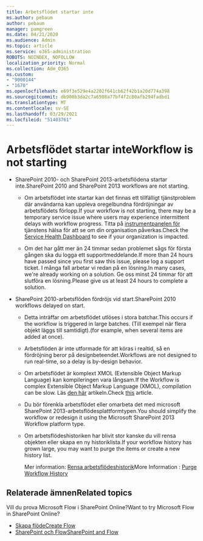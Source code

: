 ```yaml
---
title: Arbetsflödet startar inte
ms.author: pebaum
author: pebaum
manager: pamgreen
ms.date: 04/21/2020
ms.audience: Admin
ms.topic: article
ms.service: o365-administration
ROBOTS: NOINDEX, NOFOLLOW
localization_priority: Normal
ms.collection: Adm_O365
ms.custom:
- "9000144"
- "1670"
ms.openlocfilehash: e69f3e529e4a2202f641cb62f42b1a20d774a398
ms.sourcegitcommit: db908b3da2c7a6508a77bf4f2c80afb294fadbd1
ms.translationtype: MT
ms.contentlocale: sv-SE
ms.lasthandoff: 03/29/2021
ms.locfileid: "51403761"
---
```

# <a name="workflow-is-not-starting"></a><span data-ttu-id="a051a-102">Arbetsflödet startar inte</span><span class="sxs-lookup"><span data-stu-id="a051a-102">Workflow is not starting</span></span>

- <span data-ttu-id="a051a-103">SharePoint 2010- och SharePoint 2013-arbetsflödena startar inte.</span><span class="sxs-lookup"><span data-stu-id="a051a-103">SharePoint 2010 and SharePoint 2013 workflows are not starting.</span></span>

    - <span data-ttu-id="a051a-104">Om arbetsflödet inte startar kan det finnas ett tillfälligt tjänstproblem där användarna kan uppleva oregelbundna fördröjningar av arbetsflödets förlopp.</span><span class="sxs-lookup"><span data-stu-id="a051a-104">If your workflow is not starting, there may be a temporary service issue where users may experience intermittent delays with workflow progress.</span></span> <span data-ttu-id="a051a-105">Titta på [instrumentpanelen för](https://admin.microsoft.com/AdminPortal/Home/servicehealth) tjänstens hälsa för att se om din organisation påverkas.</span><span class="sxs-lookup"><span data-stu-id="a051a-105">Check the [Service Health Dashboard](https://admin.microsoft.com/AdminPortal/Home/servicehealth) to see if your organization is impacted.</span></span>

    - <span data-ttu-id="a051a-106">Om det har gått mer än 24 timmar sedan problemet sågs för första gången ska du logga ett supportmeddelande.</span><span class="sxs-lookup"><span data-stu-id="a051a-106">If more than 24 hours have passed since you first saw this issue, please log a support ticket.</span></span> <span data-ttu-id="a051a-107">I många fall arbetar vi redan på en lösning.</span><span class="sxs-lookup"><span data-stu-id="a051a-107">In many cases, we're already working on a solution.</span></span> <span data-ttu-id="a051a-108">Ge oss minst 24 timmar för att slutföra en lösning.</span><span class="sxs-lookup"><span data-stu-id="a051a-108">Please give us at least 24 hours to complete a solution.</span></span>

- <span data-ttu-id="a051a-109">SharePoint 2010-arbetsflöden fördröjs vid start.</span><span class="sxs-lookup"><span data-stu-id="a051a-109">SharePoint 2010 workflows delayed on start.</span></span>

    - <span data-ttu-id="a051a-110">Detta inträffar om arbetsflödet utlöses i stora batchar.</span><span class="sxs-lookup"><span data-stu-id="a051a-110">This occurs if the workflow is triggered in large batches.</span></span> <span data-ttu-id="a051a-111">(Till exempel när flera objekt läggs till samtidigt).</span><span class="sxs-lookup"><span data-stu-id="a051a-111">(for example, when several items are added at once).</span></span>

    - <span data-ttu-id="a051a-112">Arbetsflöden är inte utformade för att köras i realtid, så en fördröjning beror på designbeteendet.</span><span class="sxs-lookup"><span data-stu-id="a051a-112">Workflows are not designed to run real-time, so a delay is by-design behavior.</span></span>

   -  <span data-ttu-id="a051a-113">Om arbetsflödet är komplext XMOL (Extensible Object Markup Language) kan kompileringen vara långsam.</span><span class="sxs-lookup"><span data-stu-id="a051a-113">If the Workflow is complex Extensible Object Markup Language (XMOL), compilation can be slow.</span></span> <span data-ttu-id="a051a-114">Läs [den här](https://support.microsoft.com//kb/3043697) artikeln.</span><span class="sxs-lookup"><span data-stu-id="a051a-114">Check [this](https://support.microsoft.com//kb/3043697) article.</span></span>

    - <span data-ttu-id="a051a-115">Du bör förenkla arbetsflödet eller omarbeta det med microsoft SharePoint 2013-arbetsflödesplattformtypen.</span><span class="sxs-lookup"><span data-stu-id="a051a-115">You should simplify the workflow or redesign it using the Microsoft SharePoint 2013 Workflow platform type.</span></span>

    - <span data-ttu-id="a051a-116">Om arbetsflödeshistoriken har blivit stor kanske du vill rensa objekten eller skapa en ny historiklista.</span><span class="sxs-lookup"><span data-stu-id="a051a-116">If your workflow history has grown large, you may want to purge the items or create a new history list.</span></span>

        <span data-ttu-id="a051a-117">Mer information: [Rensa arbetsflödeshistorik](https://blogs.technet.microsoft.com/marj/2015/08/07/sharepoint-2010-workflows-best-practice-purge-workflow-history-list-items/)</span><span class="sxs-lookup"><span data-stu-id="a051a-117">More Information : [Purge Workflow History](https://blogs.technet.microsoft.com/marj/2015/08/07/sharepoint-2010-workflows-best-practice-purge-workflow-history-list-items/)</span></span>


## <a name="related-topics"></a><span data-ttu-id="a051a-118">Relaterade ämnen</span><span class="sxs-lookup"><span data-stu-id="a051a-118">Related topics</span></span>
<span data-ttu-id="a051a-119">Vill du prova Microsoft Flow i SharePoint Online?</span><span class="sxs-lookup"><span data-stu-id="a051a-119">Want to try Microsoft Flow in SharePoint Online?</span></span>
- [<span data-ttu-id="a051a-120">Skapa flöde</span><span class="sxs-lookup"><span data-stu-id="a051a-120">Create Flow</span></span>](https://support.office.com/article/Create-a-flow-for-a-list-or-library-in-SharePoint-Online-or-OneDrive-for-Business-a9c3e03b-0654-46af-a254-20252e580d01) 
- [<span data-ttu-id="a051a-121">SharePoint och Flow</span><span class="sxs-lookup"><span data-stu-id="a051a-121">SharePoint and Flow</span></span>](https://flow.microsoft.com/blog/sharepoint-and-flow/) 
